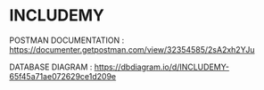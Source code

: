 # INCLUDEMY

POSTMAN DOCUMENTATION : https://documenter.getpostman.com/view/32354585/2sA2xh2YJu

DATABASE DIAGRAM : https://dbdiagram.io/d/INCLUDEMY-65f45a71ae072629ce1d209e
